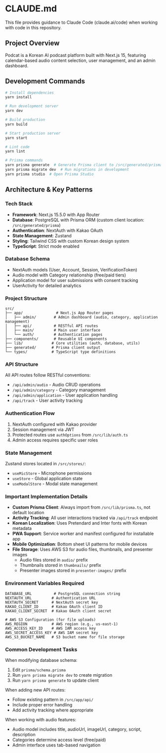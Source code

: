 # CLAUDE.md

This file provides guidance to Claude Code (claude.ai/code) when working with code in this repository.

## Project Overview

Podcat is a Korean AI podcast platform built with Next.js 15, featuring calendar-based audio content selection, user management, and an admin dashboard.

## Development Commands

```bash
# Install dependencies
yarn install

# Run development server
yarn dev

# Build production
yarn build

# Start production server
yarn start

# Lint code
yarn lint

# Prisma commands
yarn prisma generate  # Generate Prisma client to /src/generated/prisma
yarn prisma migrate dev  # Run migrations in development
yarn prisma studio  # Open Prisma Studio
```

## Architecture & Key Patterns

### Tech Stack
- **Framework**: Next.js 15.5.0 with App Router
- **Database**: PostgreSQL with Prisma ORM (custom client location: `/src/generated/prisma`)
- **Authentication**: NextAuth with Kakao OAuth
- **State Management**: Zustand
- **Styling**: Tailwind CSS with custom Korean design system
- **TypeScript**: Strict mode enabled

### Database Schema
- NextAuth models (User, Account, Session, VerificationToken)
- Audio model with Category relationship (free/paid tiers)
- Application model for user submissions with consent tracking
- UserActivity for detailed analytics

### Project Structure
```
src/
├── app/               # Next.js App Router pages
│   ├── admin/        # Admin dashboard (audio, category, application management)
│   ├── api/          # RESTful API routes
│   ├── main/         # Main user interface
│   └── auth/         # Authentication pages
├── components/       # Reusable UI components
├── lib/             # Core utilities (auth, database, utils)
├── generated/       # Prisma client output
└── types/           # TypeScript type definitions
```

### API Structure
All API routes follow RESTful conventions:
- `/api/admin/audio` - Audio CRUD operations
- `/api/admin/category` - Category management
- `/api/admin/application` - User application handling
- `/api/track` - User activity tracking

### Authentication Flow
1. NextAuth configured with Kakao provider
2. Session management via JWT
3. Protected routes use `authOptions` from `/src/lib/auth.ts`
4. Admin access requires specific user roles

### State Management
Zustand stores located in `/src/stores/`:
- `useMicStore` - Microphone permissions
- `useStore` - Global application state
- `useModalStore` - Modal state management

### Important Implementation Details
- **Custom Prisma Client**: Always import from `/src/lib/prisma.ts`, not default location
- **Activity Tracking**: All user interactions tracked via `/api/track` endpoint
- **Korean Localization**: Uses Pretendard and Inter fonts with Korean metadata
- **PWA Support**: Service worker and manifest configured for installable app
- **Mobile Optimization**: Bottom sheet UI patterns for mobile devices
- **File Storage**: Uses AWS S3 for audio files, thumbnails, and presenter images
  - Audio files stored in `audio/` prefix
  - Thumbnails stored in `thumbnails/` prefix  
  - Presenter images stored in `presenter-images/` prefix

### Environment Variables Required
```
DATABASE_URL          # PostgreSQL connection string
NEXTAUTH_URL         # Authentication URL
NEXTAUTH_SECRET      # NextAuth secret key
KAKAO_CLIENT_ID      # Kakao OAuth client ID
KAKAO_CLIENT_SECRET  # Kakao OAuth client secret

# AWS S3 Configuration (for file uploads)
AWS_REGION           # AWS region (e.g., us-east-1)
AWS_ACCESS_KEY_ID    # AWS IAM access key
AWS_SECRET_ACCESS_KEY # AWS IAM secret key
AWS_S3_BUCKET_NAME   # S3 bucket name for file storage
```

### Common Development Tasks

When modifying database schema:
1. Edit `prisma/schema.prisma`
2. Run `yarn prisma migrate dev` to create migration
3. Run `yarn prisma generate` to update client

When adding new API routes:
- Follow existing pattern in `/src/app/api/`
- Include proper error handling
- Add activity tracking where appropriate

When working with audio features:
- Audio model includes title, audioUrl, imageUrl, category, script, description
- Categories determine access level (free/paid)
- Admin interface uses tab-based navigation